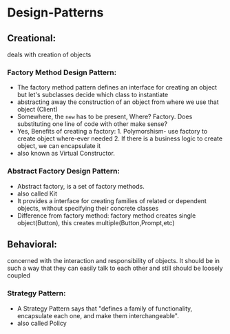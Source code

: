 # Design-Patterns
## Creational: 
deals with creation of objects
### Factory Method Design Pattern:<br>
- The factory method pattern defines an interface for creating an object but let's subclasses decide which class to instantiate 
- abstracting away the construction of an object from where we use that object (Client)
- Somewhere, the `new` has to be present, Where? Factory. Does substituting one line of code with other make sense? 
- Yes, Benefits of creating a factory: 1. Polymorshism- use factory to create object where-ever needed 2. If there is a business logic to create object, we can encapsulate it
-  also known as Virtual Constructor.

### Abstract Factory Design Pattern:<br>
- Abstract factory, is a set of factory methods.
- also called Kit
- It provides a interface for creating families of related or dependent objects, without specifying their concrete classes
- Difference from factory method: factory method creates single object(Button), this creates multiple(Button,Prompt,etc)


## Behavioral: 
concerned with the interaction and responsibility of objects. It should be in such a way that they can easily talk to each other and still should be loosely coupled
### Strategy Pattern:<br>
- A Strategy Pattern says that "defines a family of functionality, encapsulate each one, and make them interchangeable".
- also called Policy